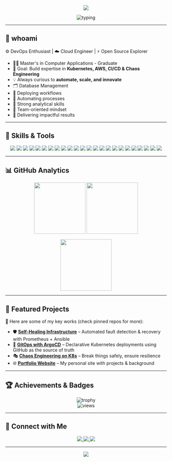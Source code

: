 <!-- Profile README for GitHub: bhaskar-2001 -->

<!-- Banner -->
<p align="center">
  <img src="https://capsule-render.vercel.app/api?type=waving&color=0:00c6ff,100:0072ff&height=200&section=header&text=Hi%20I'm%20Bhaskar%20👋&fontSize=40&fontColor=ffffff&animation=fadeIn" />
</p>

<p align="center">
  <!-- Typing animation -->
  <img src="https://readme-typing-svg.herokuapp.com?font=Fira+Code&pause=900&color=00C6FF&center=true&vCenter=true&width=680&lines=DevOps+Engineer;Cloud+%26+Kubernetes+Learner;CI/CD+Automation+Enthusiast;Always+Learning+%26+Building" alt="typing" />
</p>

---

## 💫  whoami  
⚙️ DevOps Enthusiast | ☁️ Cloud Engineer | ⚡ Open Source Explorer  

- 👨‍💻 Master's in Computer Applications - Graduate
- 🎯 Goal: Build expertise in **Kubernetes, AWS, CI/CD & Chaos Engineering**  
- 💡 Always curious to **automate, scale, and innovate**
- 🗂️ Database Management
- 🚀 Deploying workflows
- 🤖 Automating processes
- 🧠 Strong analytical skills
- 🤝 Team-oriented mindset
- 🎯 Delivering impactful results

---

## 🧰 Skills & Tools

<p align="center">
  
<!-- Cloud -->
<img src="https://img.shields.io/badge/AWS-%23FF9900.svg?style=for-the-badge&logo=amazon-aws&logoColor=white" />  
<img src="https://img.shields.io/badge/AWS%20Lambda-FF9900.svg?style=for-the-badge&logo=awslambda&logoColor=white" />
<img src="https://img.shields.io/badge/AWS%20DynamoDB-4053D6.svg?style=for-the-badge&logo=amazondynamodb&logoColor=white" />
<img src="https://img.shields.io/badge/Azure-0078D4?style=for-the-badge&logo=microsoftazure&logoColor=white" />

<!-- DevOps Tools -->
<img src="https://img.shields.io/badge/Git-F05032.svg?style=for-the-badge&logo=git&logoColor=white" />  
<img src="https://img.shields.io/badge/GitHub-181717.svg?style=for-the-badge&logo=github&logoColor=white" />  
<img src="https://img.shields.io/badge/GitHub_Actions-2088FF.svg?style=for-the-badge&logo=github-actions&logoColor=white" />  
<img src="https://img.shields.io/badge/Jenkins-D24939.svg?style=for-the-badge&logo=jenkins&logoColor=white" />  
<img src="https://img.shields.io/badge/Docker-2496ED.svg?style=for-the-badge&logo=docker&logoColor=white" />
<img src="https://img.shields.io/badge/Kubernetes-326CE5.svg?style=for-the-badge&logo=kubernetes&logoColor=white" />
<img src="https://img.shields.io/badge/ArgoCD-EF7B4D.svg?style=for-the-badge&logo=argo&logoColor=white" />
<img src="https://img.shields.io/badge/Terraform-623CE4.svg?style=for-the-badge&logo=terraform&logoColor=white" />

<!-- Programming -->
<img src="https://img.shields.io/badge/Python-3776AB.svg?style=for-the-badge&logo=python&logoColor=white" />
<img src="https://img.shields.io/badge/HTML5-E34F26.svg?style=for-the-badge&logo=html5&logoColor=white" />
<img src="https://img.shields.io/badge/CSS3-1572B6.svg?style=for-the-badge&logo=css3&logoColor=white" />
<img src="https://img.shields.io/badge/JavaScript-F7DF1E.svg?style=for-the-badge&logo=javascript&logoColor=black" />

<!-- Monitoring & Automation -->
<img src="https://img.shields.io/badge/Prometheus-E6522C.svg?style=for-the-badge&logo=prometheus&logoColor=white" />
<img src="https://img.shields.io/badge/Grafana-F46800.svg?style=for-the-badge&logo=grafana&logoColor=white" />
<img src="https://img.shields.io/badge/Shell_Scripting-4EAA25.svg?style=for-the-badge&logo=gnu-bash&logoColor=white" />
<img src="https://img.shields.io/badge/Bash-121011.svg?style=for-the-badge&logo=gnu-bash&logoColor=white" />
<img src="https://img.shields.io/badge/PowerShell-5391FE.svg?style=for-the-badge&logo=powershell&logoColor=white" />
<img src="https://img.shields.io/badge/Windows_Terminal-4D4D4D.svg?style=for-the-badge&logo=windowsterminal&logoColor=white" />

<!-- OS & Tools -->
<img src="https://img.shields.io/badge/Linux-FCC624?style=for-the-badge&logo=linux&logoColor=black" />
<img src="https://img.shields.io/badge/Jira-0052CC.svg?style=for-the-badge&logo=jira&logoColor=white" />

</p>

---

## 📊 GitHub Analytics  

<p align="center">
  <img src="https://github-readme-stats.vercel.app/api?username=bhaskar-2001&show_icons=true&theme=tokyonight&hide_border=true" height="160"/>
  <img src="https://github-readme-streak-stats.herokuapp.com?user=bhaskar-2001&theme=tokyonight&hide_border=true" height="160"/>
</p>

<p align="center">
  <img src="https://github-readme-stats.vercel.app/api/top-langs/?username=bhaskar-2001&layout=compact&theme=tokyonight&hide_border=true" height="160"/>
</p>

---

## 🌟 Featured Projects  

📌 Here are some of my key works (check pinned repos for more):  

- 🛡️ [**Self-Healing Infrastructure**](#) – Automated fault detection & recovery with Prometheus + Ansible  
- 🔄 [**GitOps with ArgoCD**](#) – Declarative Kubernetes deployments using GitHub as the source of truth  
- 🎭 [**Chaos Engineering on K8s**](#) – Break things safely, ensure resilience  
- 🌐 [**Portfolio Website**](#) – My personal site with projects & background  

---

## 🏆 Achievements & Badges
<p align="center"> 
  <img src="https://github-profile-trophy.vercel.app/?username=bhaskar-2001&theme=onedark&margin-w=10&margin-h=10" alt="trophy"/> <br/> <img src="https://komarev.com/ghpvc/?username=bhaskar-2001&color=blue&style=flat-square&label=Profile+Views" alt="views"/> 
</p>

---

## 🤝 Connect with Me  

<p align="center">
  <a href="https://linkedin.com/in/bhaskar-kushwah" target="_blank">
    <img src="https://img.shields.io/badge/LinkedIn-%230A66C2.svg?style=for-the-badge&logo=linkedin&logoColor=white"/>
  </a>
  <a href="mailto:bhaskarkushwah32@gmail.com">
    <img src="https://img.shields.io/badge/Gmail-D14836.svg?style=for-the-badge&logo=gmail&logoColor=white"/>
  </a>
  <a href="https://github.com/bhaskar-2001">
    <img src="https://img.shields.io/badge/GitHub-181717.svg?style=for-the-badge&logo=github&logoColor=white"/>
  </a>
</p>

---

<!-- Footer Banner -->
<p align="center">
  <img src="https://capsule-render.vercel.app/api?type=waving&amp;color=0:0072ff,100:00c6ff&amp;height=120&amp;section=footer"/>
</p>
